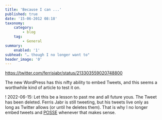 ```yaml
---
title: 'Because I can ...'
published: true
date: '15-06-2012 08:18'
taxonomy:
    category:
        - blog
    tag:
        - General
summary:
    enabled: '1'
subhead: "… though I no longer want to"
header_image: '0'
---
```


https://twitter.com/ferrisjabr/status/213303559020748800

The new WordPress has this nifty ability to embed Tweets, and this seems a worthwhile kind of article to test it on.

! 2022-06-15: Let this be a lesson to past me and all future yous. The Tweet has been deleted. Ferris Jabr is still tweeting, but his tweets live only as long as Twitter allows (or until he deletes them). That is why I no longer embed tweets and [POSSE](https://indieweb.org/POSSE) whenever that makes sense.
